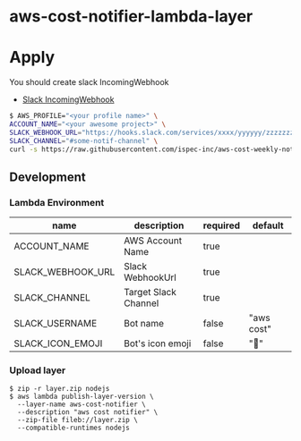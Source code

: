 # aws-cost-notifier-lambda-layer

# Apply

You should create slack IncomingWebhook
- [Slack IncomingWebhook](https://ispec.slack.com/apps/A0F7XDUAZ--incoming-webhook-?tab=more_info)

```bash
$ AWS_PROFILE="<your profile name>" \ 
ACCOUNT_NAME="<your awesome project>" \
SLACK_WEBHOOK_URL="https://hooks.slack.com/services/xxxx/yyyyyy/zzzzzzzz" \
SLACK_CHANNEL="#some-notif-channel" \
curl -s https://raw.githubusercontent.com/ispec-inc/aws-cost-weekly-notifier/master/install.sh | bash -
```

## Development

### Lambda Environment

| name              | description          | required | default    |
|-------------------|----------------------|----------|------------|
| ACCOUNT_NAME      | AWS Account Name     | true     |            |
| SLACK_WEBHOOK_URL | Slack WebhookUrl     | true     |            |
| SLACK_CHANNEL     | Target Slack Channel | true     |            |
| SLACK_USERNAME    | Bot name             | false    | "aws cost" |
| SLACK_ICON_EMOJI  | Bot's icon emoji     | false    | ":ghost:"  |

### Upload layer
```
$ zip -r layer.zip nodejs
$ aws lambda publish-layer-version \
  --layer-name aws-cost-notifier \
  --description "aws cost notifier" \
  --zip-file fileb://layer.zip \
  --compatible-runtimes nodejs
```
